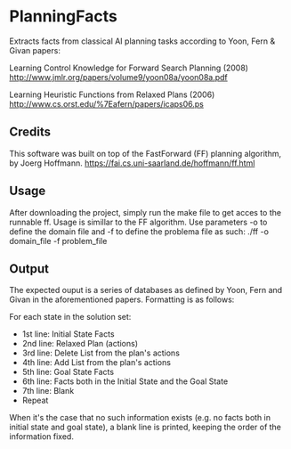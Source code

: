 # PlanningFacts
Extracts facts from classical AI planning tasks according to Yoon, Fern & Givan papers:

Learning Control Knowledge for Forward Search Planning (2008)
<http://www.jmlr.org/papers/volume9/yoon08a/yoon08a.pdf>

Learning Heuristic Functions from Relaxed Plans (2006)
<http://www.cs.orst.edu/%7Eafern/papers/icaps06.ps>

## Credits
This software was built on top of the FastForward (FF) planning algorithm, by Joerg Hoffmann.
<https://fai.cs.uni-saarland.de/hoffmann/ff.html>

## Usage
After downloading the project, simply run the make file to get acces to the runnable ff.
Usage is simillar to the FF algorithm.
Use parameters -o to define the domain file and -f to define the problema file as such:
./ff -o domain_file -f problem_file

## Output
The expected ouput is a series of databases as defined by Yoon, Fern and Givan in the aforementioned papers.
Formatting is as follows:

For each state in the solution set:
* 1st line: Initial State Facts
* 2nd line: Relaxed Plan (actions)
* 3rd line: Delete List from the plan's actions
* 4th line: Add List from the plan's actions
* 5th line: Goal State Facts
* 6th line: Facts both in the Initial State and the Goal State
* 7th line: Blank
* Repeat

When it's the case that no such information exists (e.g. no facts both in initial state and goal state), a blank line is printed, keeping the order of the information fixed.
